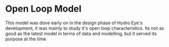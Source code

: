# Open Loop Model
This model was done early on in the design phase of Hydro Eye's development, it was mainly to study it's open loop characteristics.
Its not as good as the latest model in terms of data and modelling, but it served its purpose at the time
